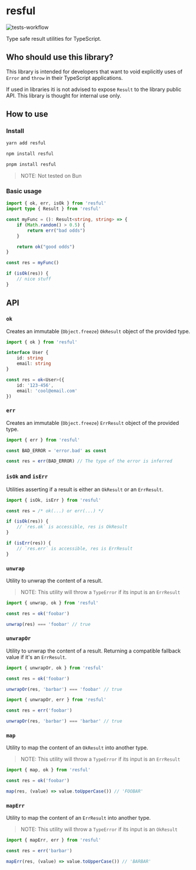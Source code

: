 # resful

![tests-workflow](https://github.com/nickfla1/resful/actions/workflows/ci-main-tests.yaml/badge.svg)

Type safe result utilities for TypeScript.

## Who should use this library?

This library is intended for developers that want to void explicitly uses of `Error` and `throw` in their TypeScript applications.

If used in libraries iti is not advised to expose `Result` to the library public API. This library is thought for internal use only.

## How to use

### Install

```sh
yarn add resful

npm install resful

pnpm install resful
```

> NOTE: Not tested on Bun

### Basic usage

```ts
import { ok, err, isOk } from 'resful'
import type { Result } from 'resful'

const myFunc = (): Result<string, string> => {
    if (Math.random() > 0.5) {
        return err("bad odds")
    }

    return ok("good odds")
}

const res = myFunc()

if (isOk(res)) {
    // nice stuff
}
```

## API

### `ok`

Creates an immutable (`Object.freeze`) `OkResult` object of the provided type.

```ts
import { ok } from 'resful'

interface User {
    id: string
    email: string
}

const res = ok<User>({
    id: '123-456',
    email: 'cool@email.com'
})
```

### `err`

Creates an immutable (`Object.freeze`) `ErrResult` object of the provided type.

```ts
import { err } from 'resful'

const BAD_ERROR = 'error.bad' as const

const res = err(BAD_ERROR) // The type of the error is inferred
```

### `isOk` and `isErr`

Utilities asserting if a result is either an `OkResult` or an `ErrResult`.

```ts
import { isOk, isErr } from 'resful'

const res = /* ok(...) or err(...) */

if (isOk(res)) {
    // `res.ok` is accessible, res is OkResult
}

if (isErr(res)) {
    // `res.err` is accessible, res is ErrResult
}
```

### `unwrap`

Utility to unwrap the content of a result.

> NOTE: This utility will throw a `TypeError` if its input is an `ErrResult`

```ts
import { unwrap, ok } from 'resful'

const res = ok('foobar')

unwrap(res) === 'foobar' // true
```

### `unwrapOr`

Utility to unwrap the content of a result. Returning a compatible fallback value if it's an `ErrResult`.

```ts
import { unwrapOr, ok } from 'resful'

const res = ok('foobar')

unwrapOr(res, 'barbar') === 'foobar' // true
```

```ts
import { unwrapOr, err } from 'resful'

const res = err('foobar')

unwrapOr(res, 'barbar') === 'barbar' // true
```

### `map`

Utility to map the content of an `OkResult` into another type.

> NOTE: This utility will throw a `TypeError` if its input is an `ErrResult`

```ts
import { map, ok } from 'resful'

const res = ok('foobar')

map(res, (value) => value.toUpperCase()) // 'FOOBAR'
```

### `mapErr`

Utility to map the content of an `ErrResult` into another type.

> NOTE: This utility will throw a `TypeError` if its input is an `OkResult`

```ts
import { mapErr, err } from 'resful'

const res = err('barbar')

mapErr(res, (value) => value.toUpperCase()) // 'BARBAR'
```

